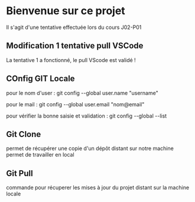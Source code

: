 # Bienvenue sur ce projet

Il s'agit d'une tentative effectuée lors du cours J02-P01

## Modification 1 tentative pull VSCode

La tentative 1 a fonctionné, le pull VScode est validé !

## COnfig GIT Locale

pour le nom d'user : git config --global user.name "username"

pour le mail : git config --global user.email "nom@email"

pour vérifier la bonne saisie et validation : git config --global --list

## Git Clone

permet de récupérer une copie d'un dépôt distant sur notre machine
permet de travailler en local

## Git Pull

commande pour récuperer les mises à jour du projet distant sur la machine locale
